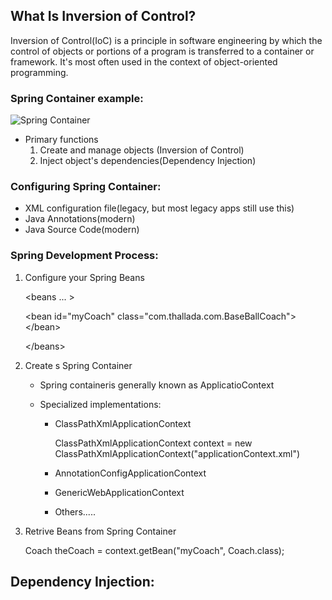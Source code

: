 ## What Is Inversion of Control?

Inversion of Control(IoC) is a principle in software engineering by which the control of objects or portions of a program is transferred to a container or framework. It's most often used in the context of object-oriented programming.

### Spring Container example:

![Spring Container](\images\spring_container.png)

- Primary functions
  1. Create and manage objects (Inversion of Control)
  2. Inject object's dependencies(Dependency Injection)

### Configuring Spring Container:

- XML configuration file(legacy, but most legacy apps still use this)
- Java Annotations(modern)
- Java Source Code(modern)

### Spring Development Process:

1. Configure your Spring Beans

   \<beans ... \>

   \<bean id="myCoach"
   class="com.thallada.com.BaseBallCoach"\>
   \</bean\>

   \</beans\>

2. Create s Spring Container

   - Spring containeris generally known as ApplicatioContext
   - Specialized implementations:

     - ClassPathXmlApplicationContext

       ClassPathXmlApplicationContext context = new ClassPathXmlApplicationContext("applicationContext.xml")

     - AnnotationConfigApplicationContext
     - GenericWebApplicationContext
     - Others.....

3. Retrive Beans from Spring Container

   Coach theCoach = context.getBean("myCoach", Coach.class);

## Dependency Injection:
